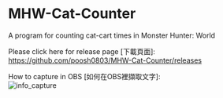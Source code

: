 # MHW-Cat-Counter
A program for counting cat-cart times in Monster Hunter: World <br/>

Please click here for release page [下載頁面]: <br/>
https://github.com/poosh0803/MHW-Cat-Counter/releases


How to capture in OBS [如何在OBS裡擷取文字]: <br/>
![info_capture](https://i.imgur.com/f07XkZs.png)
